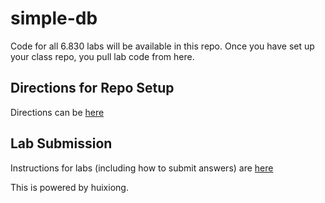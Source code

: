 simple-db
=========

Code for all 6.830 labs will be available in this repo. Once you have set up your class repo, you pull lab code from here.

Directions for Repo Setup
-------------------------

Directions can be [here](https://github.com/MIT-DB-Class/course-info-2018)

Lab Submission
-----

Instructions for labs (including how to submit answers) are [here](https://github.com/MIT-DB-Class/course-info-2018)

This is powered by huixiong.


